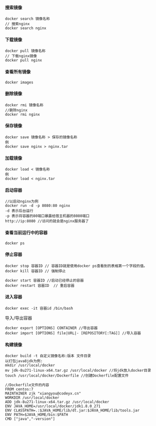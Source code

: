 #### 搜索镜像

```shell
docker search 镜像名称
// 搜索nginx
docker search nginx
```

#### 下载镜像

```shell
docker pull 镜像名称
// 下载nginx镜像
docker pull nginx
```

#### 查看所有镜像

``` shell
docker images
```

#### 删除镜像

```shell
docker rmi 镜像名称
//删除nginx
docker rmi nginx
```

#### 保存镜像

```shel
docker save 镜像名称 > 保存的镜像名称
例
docker save nginx > nginx.tar
```

#### 加载镜像

```shell
docker load < 镜像名称
例
docker load < nginx.tar
```

#### 启动容器

```shell
//以启动nginx为例
docker run -d -p 8080:80 nginx
-d 表示后台运行
-p 表示将容器的80端口暴露给宿主机器的8080端口
http://ip:8080 //访问的就会是nginx服务器了
```

#### 查看当前运行中的容器

```shell
docker ps
```

#### 停止容器

```shell
docker stop 容器ID // 容器ID就是使用docker ps查看到的表格第一个字段的值。
docker kill 容器ID // 强制停止
```

```shell
docker start 容器ID //启动已经停止的容器
docker restart 容器ID  // 重启容器
```

#### 进入容器

```
docker exec -it 容器id /bin/bash
```

导入/导出容器

```she
docker export [OPTIONS] CONTAINER //导出容器
docker import [OPTIONS] file|URL|- [REPOSITORY[:TAG]] //导入容器
```

#### 构建镜像

```shell
docker build -t 自定义镜像名称:版本 文件目录
以打包java8jdk为例:
mkdir /usr/local/docker
mv jdk-8u271-linux-x64.tar.gz /usr/local/docker //将jdk放入docker目录
touch /usr/local/docker/Dockerfile //创建Dockerfile配置文件

//Dockerfile文件的内容
FROM centos:7
MAINTAINER zjk "xiangyou@codeyx.cn"
WORKDIR /usr/local/docker
ADD jdk-8u271-linux-x64.tar.gz /usr/local/docker
ENV JAVA_HOME=/usr/local/docker/jdk1.8.0_271
ENV CLASSPATH=.:$JAVA_HOME/lib/dt.jar:$JAVA_HOME/lib/tools.jar
ENV PATH=$JAVA_HOME/bin:$PATH
CMD ["java","-version"]

```